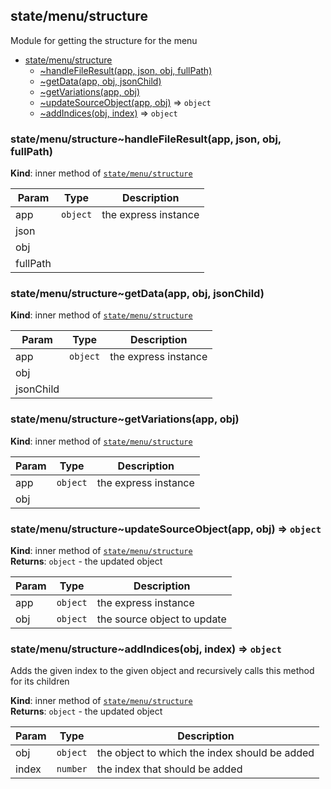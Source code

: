 <a name="module_state/menu/structure"></a>

## state/menu/structure
Module for getting the structure for the menu


* [state/menu/structure](#module_state/menu/structure)
    * [~handleFileResult(app, json, obj, fullPath)](#module_state/menu/structure..handleFileResult)
    * [~getData(app, obj, jsonChild)](#module_state/menu/structure..getData)
    * [~getVariations(app, obj)](#module_state/menu/structure..getVariations)
    * [~updateSourceObject(app, obj)](#module_state/menu/structure..updateSourceObject) ⇒ <code>object</code>
    * [~addIndices(obj, index)](#module_state/menu/structure..addIndices) ⇒ <code>object</code>

<a name="module_state/menu/structure..handleFileResult"></a>

### state/menu/structure~handleFileResult(app, json, obj, fullPath)
**Kind**: inner method of [<code>state/menu/structure</code>](#module_state/menu/structure)  

| Param | Type | Description |
| --- | --- | --- |
| app | <code>object</code> | the express instance |
| json |  |  |
| obj |  |  |
| fullPath |  |  |

<a name="module_state/menu/structure..getData"></a>

### state/menu/structure~getData(app, obj, jsonChild)
**Kind**: inner method of [<code>state/menu/structure</code>](#module_state/menu/structure)  

| Param | Type | Description |
| --- | --- | --- |
| app | <code>object</code> | the express instance |
| obj |  |  |
| jsonChild |  |  |

<a name="module_state/menu/structure..getVariations"></a>

### state/menu/structure~getVariations(app, obj)
**Kind**: inner method of [<code>state/menu/structure</code>](#module_state/menu/structure)  

| Param | Type | Description |
| --- | --- | --- |
| app | <code>object</code> | the express instance |
| obj |  |  |

<a name="module_state/menu/structure..updateSourceObject"></a>

### state/menu/structure~updateSourceObject(app, obj) ⇒ <code>object</code>
**Kind**: inner method of [<code>state/menu/structure</code>](#module_state/menu/structure)  
**Returns**: <code>object</code> - the updated object  

| Param | Type | Description |
| --- | --- | --- |
| app | <code>object</code> | the express instance |
| obj | <code>object</code> | the source object to update |

<a name="module_state/menu/structure..addIndices"></a>

### state/menu/structure~addIndices(obj, index) ⇒ <code>object</code>
Adds the given index to the given object and recursively calls this
method for its children

**Kind**: inner method of [<code>state/menu/structure</code>](#module_state/menu/structure)  
**Returns**: <code>object</code> - the updated object  

| Param | Type | Description |
| --- | --- | --- |
| obj | <code>object</code> | the object to which the index should be added |
| index | <code>number</code> | the index that should be added |

